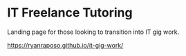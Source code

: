 # IT Freelance Tutoring
Landing page for those looking to transition into IT gig work.

https://ryanraposo.github.io/it-gig-work/
